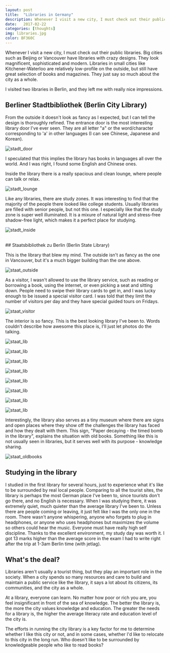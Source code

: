 ```yaml
---
layout: post
title:  "Libraries in Germany"
description: Whenever I visit a new city, I must check out their public libraries. From the design to its scale to its people, they just say so much about the city.
date:   2017-02-22
categories: [thoughts]
img: libraries.jpg
color: BF360C
---
```


Whenever I visit a new city, I must check out their public libraries. Big cities such as Beijing or Vancouver have libraries with crazy designs. They look magnificent, sophisticated and modern. Libraries in small cities like Kitchener-Waterloo are relatively low-profile on the outside, but still have great selection of books and magazines. They just say so much about the city as a whole.

I visited two libraries in Berlin, and they left me with really nice impressions.

## Berliner Stadtbibliothek (Berlin City Library)

From the outside it doesn't look as fancy as I expected, but I can tell the design is thoroughly refined. The entrance door is the most interesting library door I've ever seen. They are all letter "a" or the word/character corresponding to 'a' in other languages (I can see Chinese, Japanese and Korean).

![stadt_door]({{site.baseurl}}/images-hq/libraries/stadt_door.jpeg)

I speculated that this implies the library has books in languages all over the world. And I was right, I found some English and Chinese ones.

Inside the library there is a really spacious and clean lounge, where people can talk or relax.

![stadt_lounge]({{site.baseurl}}/images-hq/libraries/stadt_lounge.jpeg)

Like any libraries, there are study zones. It was interesting to find that the majority of the people there looked like college students. Usually libraries are filled with senior people, but not this one. I especially like that the study zone is super well illuminated. It is a mixure of natural light and stress-free shadow-free light, which makes it a perfect place for studying.

![stadt_inside]({{site.baseurl}}/images-hq/libraries/stadt_inside.jpeg)

<br>
## Staatsbibliothek zu Berlin (Berlin State Library)

This is the library that blew my mind. The outside isn't as fancy as the one in Vancouver, but it's a much bigger building than the one above.

![staat_outside]({{site.baseurl}}/images-hq/libraries/staat_outside.jpeg)

As a visitor, I wasn't allowed to use the library service, such as reading or borrowing a book, using the internet, or even picking a seat and sitting down. People need to swipe their library cards to get in, and I was lucky enough to be issued a special visitor card. I was told that they limit the number of visitors per day and they have special guided tours on Fridays.

![staat_visitor]({{site.baseurl}}/images-hq/libraries/staat_visitor.jpeg)

The interior is so fancy. This is the best looking library I've been to. Words couldn't describe how awesome this place is, I'll just let photos do the talking.

![staat_lib]({{site.baseurl}}/images-hq/libraries/staat1.jpeg)

![staat_lib]({{site.baseurl}}/images-hq/libraries/staat2.jpeg)

![staat_lib]({{site.baseurl}}/images-hq/libraries/staat3.jpeg)

![staat_lib]({{site.baseurl}}/images-hq/libraries/staat4.jpeg)

![staat_lib]({{site.baseurl}}/images-hq/libraries/staat5.jpeg)

![staat_lib]({{site.baseurl}}/images-hq/libraries/staat6.jpeg)

![staat_lib]({{site.baseurl}}/images-hq/libraries/staat7.jpeg)

![staat_lib]({{site.baseurl}}/images-hq/libraries/staat8.jpeg)

Interestingly, the library also serves as a tiny museum where there are signs and open places where they show off the challenges the library has faced and how they dealt with them. This sign, "Paper decaying - the timed bomb in the library", explains the situation with old books. Something like this is not usually seen in libraries, but it serves well with its purpose - knowledge sharing.

![staat_oldbooks]({{site.baseurl}}/images-hq/libraries/staat_oldbooks.jpg)

## Studying in the library

I studied in the first library for several hours, just to experience what it's like to be surrounded by real local people. Comparing to all the tourist sites, the library is perhaps the most German place I've been to, since tourists don't go there, and no English is necessary. When I was studying there, it was extremely quiet, much quieter than the average library I've been to. Unless there are people coming or leaving, it just felt like I was the only one in the room. There wasn't anyone whispering, anyone who forgets to plug in headphones, or anyone who uses headphones but maximizes the volume so others could hear the music. Everyone must have really high self discipline. Thanks to the excellent environment, my study day was worth it. I got 13 marks higher than the average score in the exam I had to write right after the trip at 1-3am Berlin time (with jetlag).

## What's the deal?

Libraries aren't usually a tourist thing, but they play an important role in the society. When a city spends so many resources and care to build and maintain a public service like the library, it says a lot about its citizens, its communities, and the city as a whole.

At a library, everyone can learn. No matter how poor or rich you are, you feel insignificant in front of the sea of knowledge. The better the library is, the more the city values knowledge and education. The greater the needs for a library is, the higher the average literacy rate and education level of the city is.

The efforts in running the city library is a key factor for me to determine whether I like this city or not, and in some cases, whether I'd like to relocate to this city in the long run. Who doesn't like to be surrounded by knowledgeable people who like to read books?
